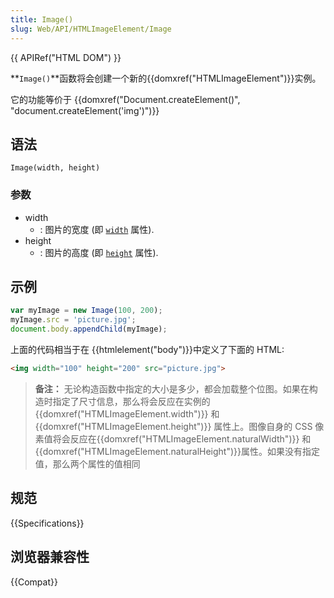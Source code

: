 ```yaml
---
title: Image()
slug: Web/API/HTMLImageElement/Image
---
```


{{ APIRef("HTML DOM") }}

**`Image()`**函数将会创建一个新的{{domxref("HTMLImageElement")}}实例。

它的功能等价于 {{domxref("Document.createElement()", "document.createElement('img')")}}

## 语法

```
Image(width, height)
```

### 参数

- width
  - : 图片的宽度 (即 [`width`](/zh-CN/docs/Web/HTML/Element/img#width) 属性).
- height
  - : 图片的高度 (即 [`height`](/zh-CN/docs/Web/HTML/Element/img#height) 属性).

## 示例

```js
var myImage = new Image(100, 200);
myImage.src = 'picture.jpg';
document.body.appendChild(myImage);
```

上面的代码相当于在 {{htmlelement("body")}}中定义了下面的 HTML:

```html
<img width="100" height="200" src="picture.jpg">
```

> **备注：** 无论构造函数中指定的大小是多少，都会加载整个位图。如果在构造时指定了尺寸信息，那么将会反应在实例的 {{domxref("HTMLImageElement.width")}} 和 {{domxref("HTMLImageElement.height")}} 属性上。图像自身的 CSS 像素值将会反应在{{domxref("HTMLImageElement.naturalWidth")}} 和 {{domxref("HTMLImageElement.naturalHeight")}}属性。如果没有指定值，那么两个属性的值相同

## 规范

{{Specifications}}

## 浏览器兼容性

{{Compat}}
